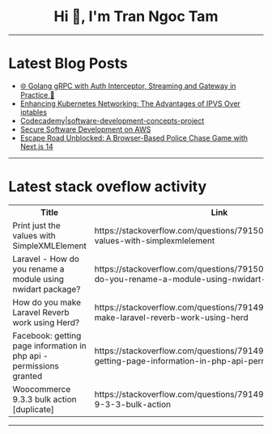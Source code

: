 <h1 align="center">Hi 👋, I'm Tran Ngoc Tam</h1>

---

# Latest Blog Posts 
<!-- BLOG-POST-LIST:START -->
- [🌐 Golang gRPC with Auth Interceptor, Streaming and Gateway in Practice 🐹](https://dev.to/truongpx396/golang-grpc-with-auth-interceptor-streaming-and-gateway-in-practice-24b8)
- [Enhancing Kubernetes Networking: The Advantages of IPVS Over iptables](https://dev.to/farshad_nick/enhancing-kubernetes-networking-the-advantages-of-ipvs-over-iptables-12jb)
- [Codecademy|software-development-concepts-project](https://dev.to/roasty_f1830169c03843ebf8/codecademysoftware-development-concepts-project-dnc)
- [Secure Software Development on AWS](https://dev.to/ikoh_sylva/secure-software-development-on-aws-3p2a)
- [Escape Road Unblocked: A Browser-Based Police Chase Game with Next.js 14](https://dev.to/_ab56e9bbfaff3a478352a/escape-road-unblocked-a-browser-based-police-chase-game-with-nextjs-14-2im6)
<!-- BLOG-POST-LIST:END -->

---

# Latest stack oveflow activity
<table>
  <tr><th>Title</th><th>Link</th></tr>
  <!-- STACKOVERFLOW:START --><tr><td>Print just the values with SimpleXMLElement</td><td>https://stackoverflow.com/questions/79150183/print-just-the-values-with-simplexmlelement</td></tr><tr><td>Laravel - How do you rename a module using nwidart package?</td><td>https://stackoverflow.com/questions/79150161/laravel-how-do-you-rename-a-module-using-nwidart-package</td></tr><tr><td>How do you make Laravel Reverb work using Herd?</td><td>https://stackoverflow.com/questions/79149965/how-do-you-make-laravel-reverb-work-using-herd</td></tr><tr><td>Facebook: getting page information in php api - permissions granted</td><td>https://stackoverflow.com/questions/79149618/facebook-getting-page-information-in-php-api-permissions-granted</td></tr><tr><td>Woocommerce 9.3.3 bulk action [duplicate]</td><td>https://stackoverflow.com/questions/79149614/woocommerce-9-3-3-bulk-action</td></tr><!-- STACKOVERFLOW:END -->
</table>

---


